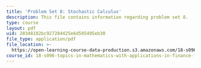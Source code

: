 ```yaml
---
title: 'Problem Set 8: Stochastic Calculus'
description: This file contains information regarding problem set 8.
type: course
layout: pdf
uid: 20348102bc927284425e6d505495eb30
file_type: application/pdf
file_location: >-
  https://open-learning-course-data-production.s3.amazonaws.com/18-s096-topics-in-mathematics-with-applications-in-finance-fall-2013/20348102bc927284425e6d505495eb30_MIT18_S096F13_pset8.pdf
course_id: 18-s096-topics-in-mathematics-with-applications-in-finance-fall-2013
---
```

